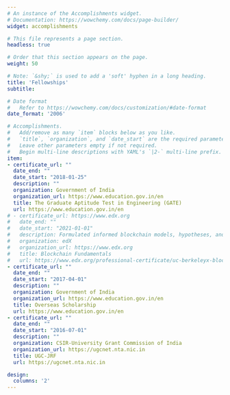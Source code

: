 ```yaml
---
# An instance of the Accomplishments widget.
# Documentation: https://wowchemy.com/docs/page-builder/
widget: accomplishments

# This file represents a page section.
headless: true

# Order that this section appears on the page.
weight: 50

# Note: `&shy;` is used to add a 'soft' hyphen in a long heading.
title: 'Fellowships'
subtitle:

# Date format
#   Refer to https://wowchemy.com/docs/customization/#date-format
date_format: '2006'

# Accomplishments.
#   Add/remove as many `item` blocks below as you like.
#   `title`, `organization`, and `date_start` are the required parameters.
#   Leave other parameters empty if not required.
#   Begin multi-line descriptions with YAML's `|2-` multi-line prefix.
item:
- certificate_url: ""
  date_end: ""
  date_start: "2018-01-25"
  description: ""
  organization: Government of India
  organization_url: https://www.education.gov.in/en
  title: The Graduate Aptitude Test in Engineering (GATE)
  url: https://www.education.gov.in/en
# - certificate_url: https://www.edx.org
#   date_end: ""
#   date_start: "2021-01-01"
#   description: Formulated informed blockchain models, hypotheses, and use cases.
#   organization: edX
#   organization_url: https://www.edx.org
#   title: Blockchain Fundamentals
#   url: https://www.edx.org/professional-certificate/uc-berkeleyx-blockchain-fundamentals
- certificate_url: ""
  date_end: ""
  date_start: "2017-04-01"
  description: ""
  organization: Government of India
  organization_url: https://www.education.gov.in/en
  title: Overseas Scholarship
  url: https://www.education.gov.in/en
- certificate_url: ""
  date_end: ""
  date_start: "2016-07-01"
  description: ""
  organization: CSIR-University Grant Commission of India
  organization_url: https://ugcnet.nta.nic.in
  title: UGC-JRF
  url: https://ugcnet.nta.nic.in

design:
  columns: '2' 
---
```

